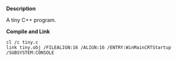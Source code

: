 **Description**

A tiny C++ program.

**Compile and Link**

    cl /c tiny.c
    link tiny.obj /FILEALIGN:16 /ALIGN:16 /ENTRY:WinMainCRTStartup /SUBSYSTEM:CONSOLE
